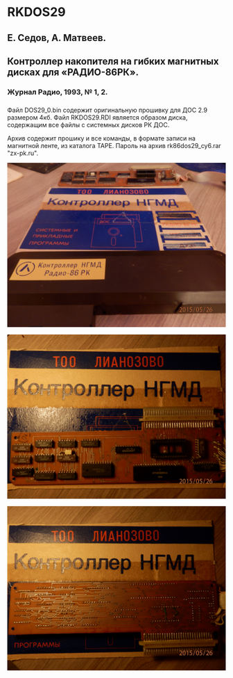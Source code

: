 # RKDOS29
## Е. Седов, А. Матвеев.
## Контроллер накопителя на гибких магнитных дисках для «РАДИО-86РК».
### Журнал Радио, 1993, № 1, 2.
###

Файл DOS29_0.bin содержит оригинальную прошивку для ДОС 2.9 размером 4кб.
Файл RKDOS29.RDI является образом диска, содержащим все файлы с системных дисков РК ДОС.

Архив содержит прошику и все команды, в формате записи на магнитной ленте, из каталога TAPE.
Пароль на архив rk86dos29_cy6.rar "zx-pk.ru".

![Фото1](P5262252.JPG)

![Фото2](P5262255.JPG)

![Фото3](P5262256.JPG)

